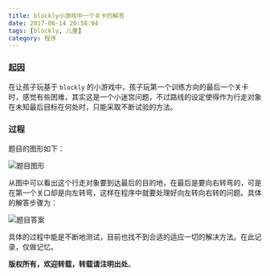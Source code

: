 ```yaml
---
title: blockly小游戏中一个关卡的解答
date: 2017-06-14 20:58:04
tags: [blockly, 儿童]
category: 程序
---
```

### 起因
在让孩子玩基于 `blockly` 的小游戏中，孩子玩第一个训练方向的最后一个关卡时，感觉有些困难，其实这是一个小迷宫问题，不过路线的设定使得作为行走对象在未知最后目标在何处时，只能采取不断试验的方法。
<!-- more -->

### 过程
题目的图形如下：

![题目图形](/img/blockly_pro10.png)

从图中可以看出这个行走对象要到达最后的目的地，在最后是要向右转弯的，可是在第一个关口却是向左转弯，这样在程序中就要处理好向左转向右转的问题。具体的解答步骤为：

![题目答案](/img/blockly_ans10.png)

具体的过程中能是不断地测试，目前也找不到合适的适应一切的解决方法。在此记录，仅做记忆。


**版权所有，欢迎转载，转载请注明出处**。
